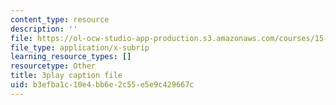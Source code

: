 ```yaml
---
content_type: resource
description: ''
file: https://ol-ocw-studio-app-production.s3.amazonaws.com/courses/15-s21-nuts-and-bolts-of-business-plans-january-iap-2014/b3efba1c10e4bb6e2c55e5e9c429667c_b9Yyj3htBLE.srt
file_type: application/x-subrip
learning_resource_types: []
resourcetype: Other
title: 3play caption file
uid: b3efba1c-10e4-bb6e-2c55-e5e9c429667c
---
```

